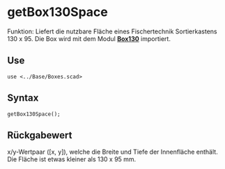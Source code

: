 # getBox130Space

Funktion: Liefert die nutzbare Fläche eines Fischertechnik Sortierkastens 130 x 95. Die Box wird mit dem Modul [__Box130__](Box130.md) importiert.

## Use
```
use <../Base/Boxes.scad>
```

## Syntax
```
getBox130Space();
```

## Rückgabewert
x/y-Wertpaar (\[x, y\]), welche die Breite und Tiefe der Innenfläche enthält. Die Fläche ist etwas kleiner als 130 x 95 mm.
